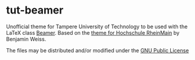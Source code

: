 tut-beamer
==========

Unofficial theme for Tampere University of Technology to be used with the LaTeX class [Beamer](http://www.tex.ac.uk/CTAN/macros/latex/contrib/beamer/doc/beameruserguide.pdf). Based on the [theme for Hochschule RheinMain](https://github.com/hsrmbeamertheme/hsrmbeamertheme) by Benjamin Weiss.

The files may be distributed and/or modified under the [GNU Public License](http://www.gnu.org/licenses/gpl-3.0.en.html)
